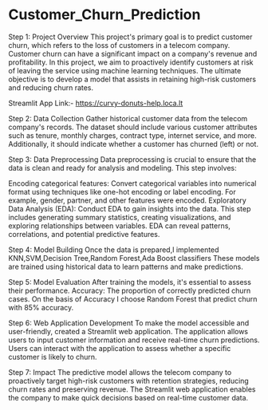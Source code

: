 # Customer_Churn_Prediction

Step 1: Project Overview
This project's primary goal is to predict customer churn, which refers to the loss of customers in a telecom company. Customer churn can have a significant impact on a company's revenue and profitability. In this project, we aim to proactively identify customers at risk of leaving the service using machine learning techniques. The ultimate objective is to develop a model that assists in retaining high-risk customers and reducing churn rates.

Streamlit App Link:- https://curvy-donuts-help.loca.lt

Step 2: Data Collection
Gather historical customer data from the telecom company's records. The dataset should include various customer attributes such as tenure, monthly charges, contract type, internet service, and more. Additionally, it should indicate whether a customer has churned (left) or not.

Step 3: Data Preprocessing
Data preprocessing is crucial to ensure that the data is clean and ready for analysis and modeling. This step involves:

Encoding categorical features: Convert categorical variables into numerical format using techniques like one-hot encoding or label encoding. For example, gender, partner, and other features were encoded.
Exploratory Data Analysis (EDA): Conduct EDA to gain insights into the data. This step includes generating summary statistics, creating visualizations, and exploring relationships between variables. EDA can reveal patterns, correlations, and potential predictive features.

Step 4: Model Building
Once the data is prepared,I implemented KNN,SVM,Decision Tree,Random Forest,Ada Boost classifiers
These models are trained using historical data to learn patterns and make predictions.

Step 5: Model Evaluation
After training the models, it's essential to assess their performance.
Accuracy: The proportion of correctly predicted churn cases.
On the basis of Accuracy I choose Random Forest that predict churn with 85% accuracy.

Step 6: Web Application Development
To make the model accessible and user-friendly, created a Streamlit web application. The application allows users to input customer information and receive real-time churn predictions. Users can interact with the application to assess whether a specific customer is likely to churn.

Step 7: Impact
The predictive model allows the telecom company to proactively target high-risk customers with retention strategies, reducing churn rates and preserving revenue.
The Streamlit web application enables the company to make quick decisions based on real-time customer data.
